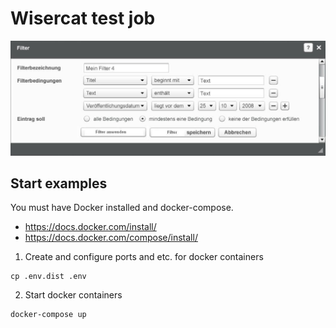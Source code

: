# Wisercat test job
![Preview](docs/preview.jpg)


## Start examples
You must have Docker installed and docker-compose.

- https://docs.docker.com/install/
- https://docs.docker.com/compose/install/

 
1. Create and configure ports and etc. for docker containers
```
cp .env.dist .env
```
2. Start docker containers
```
docker-compose up
```

